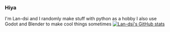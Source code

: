 ### Hiya
I'm Lan-dsi and I randomly make stuff with python as a hobby
I also use Godot and Blender to make cool things sometimes
[![Lan-dsi's GitHub stats](https://github-readme-stats.vercel.app/api?username=lan-dsi)](https://github.com/lan-dsi/github-readme-stats&theme=dracula)
